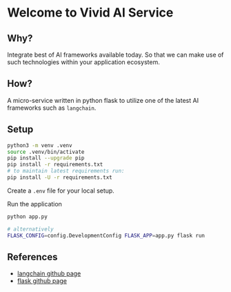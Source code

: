 # Welcome to Vivid AI Service

## Why?

Integrate best of AI frameworks available today. So that we can make use of such technologies within your application ecosystem.

## How?

A micro-service written in python flask to utilize one of the latest AI frameworks such as `langchain`.

## Setup

```sh
python3 -m venv .venv
source .venv/bin/activate
pip install --upgrade pip
pip install -r requirements.txt
# to maintain latest requirements run:
pip install -U -r requirements.txt

```
Create a `.env` file for your local setup.

Run the application

```sh
python app.py

# alternatively
FLASK_CONFIG=config.DevelopmentConfig FLASK_APP=app.py flask run
```

## References

* [langchain github page](https://github.com/hwchase17/langchain)
* [flask github page](https://github.com/pallets/flask/)
